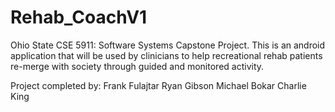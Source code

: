 Rehab_CoachV1
=============
Ohio State CSE 5911: Software Systems Capstone Project. 
This is an android application that will be used by clinicians to help recreational rehab patients re-merge with society through guided and monitored activity.

Project completed by:
Frank Fulajtar
Ryan Gibson
Michael Bokar
Charlie King
